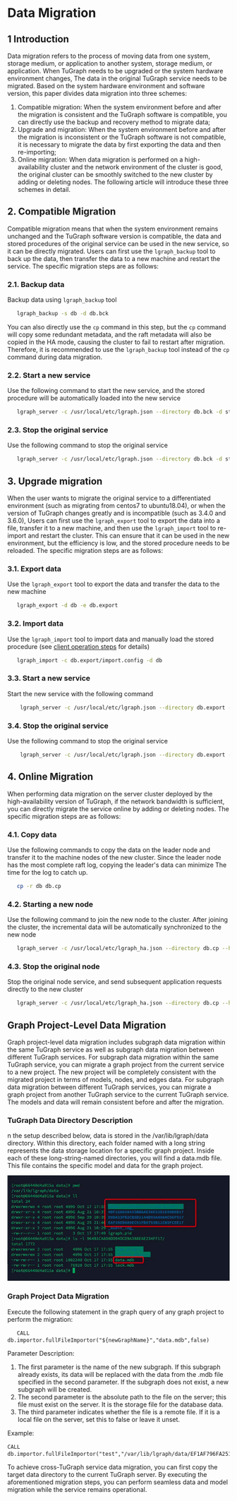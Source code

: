 # Data Migration

## 1 Introduction
Data migration refers to the process of moving data from one system, storage medium, or application to another system, storage medium, or application. When TuGraph needs to be upgraded or the system hardware environment changes,
The data in the original TuGraph service needs to be migrated. Based on the system hardware environment and software version, this paper divides data migration into three schemes:
1. Compatible migration: When the system environment before and after the migration is consistent and the TuGraph software is compatible, you can directly use the backup and recovery method to migrate data;
2. Upgrade and migration: When the system environment before and after the migration is inconsistent or the TuGraph software is not compatible, it is necessary to migrate the data by first exporting the data and then re-importing;
3. Online migration: When data migration is performed on a high-availability cluster and the network environment of the cluster is good, the original cluster can be smoothly switched to the new cluster by adding or deleting nodes.
The following article will introduce these three schemes in detail.

## 2. Compatible Migration
Compatible migration means that when the system environment remains unchanged and the TuGraph software version is compatible, the data and stored procedures of the original service can be used in the new service, so it can be directly migrated.
Users can first use the `lgraph_backup` tool to back up the data, then transfer the data to a new machine and restart the service. The specific migration steps are as follows:

### 2.1. Backup data
Backup data using `lgraph_backup` tool
```bash
   lgraph_backup -s db -d db.bck
```
You can also directly use the `cp` command in this step, but the `cp` command will copy some redundant metadata, and the raft metadata will also be copied in the HA mode, causing the cluster to fail to restart after migration.
Therefore, it is recommended to use the `lgraph_backup` tool instead of the `cp` command during data migration.

### 2.2. Start a new service
Use the following command to start the new service, and the stored procedure will be automatically loaded into the new service
```bash
   lgraph_server -c /usr/local/etc/lgraph.json --directory db.bck -d start
```

### 2.3. Stop the original service
Use the following command to stop the original service
```bash
   lgraph_server -c /usr/local/etc/lgraph.json --directory db.bck -d stop
```

## 3. Upgrade migration
When the user wants to migrate the original service to a differentiated environment (such as migrating from centos7 to ubuntu18.04), or when the version of TuGraph changes greatly and is incompatible (such as 3.4.0 and 3.6.0),
Users can first use the `lgraph_export` tool to export the data into a file, transfer it to a new machine, and then use the `lgraph_import` tool to re-import and restart the cluster.
This can ensure that it can be used in the new environment, but the efficiency is low, and the stored procedure needs to be reloaded. The specific migration steps are as follows:

### 3.1. Export data
Use the `lgraph_export` tool to export the data and transfer the data to the new machine
```bash
   lgraph_export -d db -e db.export
```

### 3.2. Import data
Use the `lgraph_import` tool to import data and manually load the stored procedure (see [client operation steps](../7.client-tools/2.cpp-client.md) for details)
```bash
   lgraph_import -c db.export/import.config -d db
```

### 3.3. Start a new service
Start the new service with the following command
```bash
    lgraph_server -c /usr/local/etc/lgraph.json --directory db.export -d start
```

### 3.4. Stop the original service
Use the following command to stop the original service
```bash
    lgraph_server -c /usr/local/etc/lgraph.json --directory db.export -d stop
```

## 4. Online Migration
When performing data migration on the server cluster deployed by the high-availability version of TuGraph, if the network bandwidth is sufficient, you can directly migrate the service online by adding or deleting nodes. The specific migration steps are as follows:

### 4.1. Copy data
Use the following commands to copy the data on the leader node and transfer it to the machine nodes of the new cluster. Since the leader node has the most complete raft log, copying the leader's data can minimize
The time for the log to catch up.
```bash
   cp -r db db.cp
```
### 4.2. Starting a new node
Use the following command to join the new node to the cluster. After joining the cluster, the incremental data will be automatically synchronized to the new node
```bash
   lgraph_server -c /usr/local/etc/lgraph_ha.json --directory db.cp --ha_conf 192.168.0.1:9090,192.168.0.2:9090,192.168.0.3:9090 -d start
```
### 4.3. Stop the original node
Stop the original node service, and send subsequent application requests directly to the new cluster
```bash
   lgraph_server -c /usr/local/etc/lgraph_ha.json --directory db.cp --ha_conf 192.168.0.1:9090,192.168.0.2:9090,192.168.0.3:9090 -d stop
```

## Graph Project-Level Data Migration

Graph project-level data migration includes subgraph data migration within the same TuGraph service as well as subgraph data migration between different TuGraph services. For subgraph data migration within the same TuGraph service, you can migrate a graph project from the current service to a new project. The new project will be completely consistent with the migrated project in terms of models, nodes, and edges data. For subgraph data migration between different TuGraph services, you can migrate a graph project from another TuGraph service to the current TuGraph service. The models and data will remain consistent before and after the migration.

### TuGraph Data Directory Description
n the setup described below, data is stored in the /var/lib/lgraph/data directory. Within this directory, each folder named with a long string represents the data storage location for a specific graph project. Inside each of these long-string-named directories, you will find a data.mdb file. This file contains the specific model and data for the graph project.

![dataPath](../../../images/dataPath.png)

### Graph Project Data Migration

Execute the following statement in the graph query of any graph project to perform the migration:

```
   CALL db.importor.fullFileImportor("${newGraphName}","data.mdb",false)
```

Parameter Description:
1. The first parameter is the name of the new subgraph. If this subgraph already exists, its data will be replaced with the data from the .mdb file specified in the second parameter. If the subgraph does not exist, a new subgraph will be created.
2. The second parameter is the absolute path to the file on the server; this file must exist on the server. It is the storage file for the database data.
3. The third parameter indicates whether the file is a remote file. If it is a local file on the server, set this to false or leave it unset.

Example:

```
CALL db.importor.fullFileImportor("test","/var/lib/lgraph/data/EF1AF796FA251C1C8C9F67793D33FF17/data.mdb",false)
```
To achieve cross-TuGraph service data migration, you can first copy the target data directory to the current TuGraph server. By executing the aforementioned migration steps, you can perform seamless data and model migration while the service remains operational.